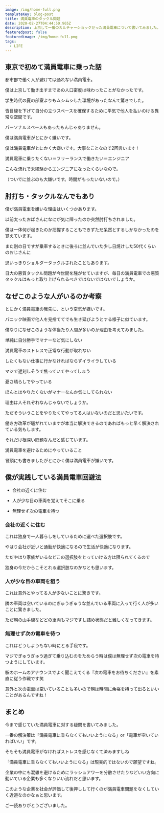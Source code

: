 ```yaml
---
image: /img/home-full.png
templateKey: blog-post
title: 満員電車のタックル問題
date: 2020-02-27T04:44:50.965Z
description: 上京して一番のカルチャーショックだった満員電車について書いてみました。
featuredpost: false
featuredimage: /img/home-full.png
tags:
  - LIFE
---
```

## 東京で初めて満員電車に乗った話



都市部で働く人が避けては通れない満員電車。



僕は上京して働き出すまであの人口密度は味わったことがなかったです。



学生時代の夏の部室よりもムシムシした環境があったなんて驚きでした。



皆目線を下げて自分の立つスペースを確保するために平気で他人を払いのける異常な空間です。



パーソナルスペースもあったもんじゃありません。



僕は満員電車がとにかく嫌いです。



僕は満員電車がとにかく大嫌いです。大事なことなので2回言います！



満員電車に乗りたくない＝フリーランスで働きたい＝エンジニア



こんな流れで未経験からエンジニアになったくらいなので。



（ついでに並ぶのも大嫌いです。時間がもったいないので。）



## 肘打ち・タックルなんでもあり



僕が満員電車を嫌いな理由はいくつかあります。



以前太ったおばさんになにが気に障ったのか突然肘打ちされました。



僕は一体何が起きたのか把握することもできずただ呆然とするしかなかったのを覚えています。



また別の日ですが乗車するときに後ろに並んでいた少し日焼けした50代くらいのおじさんに



思いっきりショルダータックルされたこともあります。



日大の悪質タックル問題が今世間を騒がせていますが、毎日の満員電車での悪質タックルはもっと取り上げられるべきではないではないでしょうか。



## なぜこのような人がいるのか考察



とにかく満員電車の我先に、という空気が嫌いです。



パニック映画で他人を見捨ててでも生き延びようとする様子に似ています。



僕なりになぜこのような体当たり人間が多いのか理由を考えてみました。

単純に自分勝手でマナーなど気にしない

満員電車のストレスで正常な行動が取れない

したくもない仕事に行かなければならずイライラしている

マジで遅刻しそうで焦っていてやってしまう

憂さ晴らしでやっている

ほんとはやりたくないがマナーなんか気にしてられない



理由は人それぞれなんじゃないでしょうか。



ただそういうことをやりたくてやってる人はいないのだと思いたいです。



働き方改革が騒がれていますが本当に解決できるのであればもっと早く解決されている気もします。



それだけ根深い問題なんだと感じています。



満員電車を避けるためにやっていること



冒頭にも書きましたがとにかく僕は満員電車が嫌いです。



## 僕が実践している満員電車回避法


- 会社の近くに住む

- 人が少な目の車両を覚えてそこに乗る

- 無理せず次の電車を待つ


### 会社の近くに住む

これは独身で一人暮らしをしているために選べた選択肢です。

やはり会社が近いと通勤が快適になるので生活が快適になります。


ただやはり家族がいるなどこの選択肢をとっていける方は限られてくるので

独身の今だからこそとれる選択肢なのかなとも思います。



### 人が少な目の車両を狙う



これは意外とやってる人が少ないことに驚きです。

隣の車両は空いているのにぎゅうぎゅうな並んでいる車両に入って行く人が多いことに驚きました。



ただ朝の山手線などどの車両もマジですし詰め状態だと難しくなってきます。



### 無理せず次の電車を待つ



これはどうしようもない時にとる手段です。



マジでぎゅうぎゅう過ぎて乗り込むのをためらう時は僕は無理せず次の電車を待つようにしています。



駅のホームのアナウンスでよく聞こえてくる『次の電車をお待ちください』を素直に従う作戦です笑



意外と次の電車は空いていることも多いので朝は時間に余裕を持って出るといいことがあるんですね！



## まとめ



今まで感じていた満員電車に対する疑問を書いてみました。



一番の解決策は「満員電車に乗らなくてもいいようになる」or「電車が空いていればいい」です。



そもそも満員電車がなければストレスを感じなくて済みますしね



「満員電車に乗らなくてもいいようになる」は現実的ではないので願望ですね。



企業の中にも混雑を避けるためにラッシュアワーを分散させたりなどいい方向に動いている企業も多くなりいい流れだと思います。



このような企業を社会が評価して後押しして行くのが満員電車問題をなくしていく近道なのかなぁと思います。



ご一読ありがとうございました。
